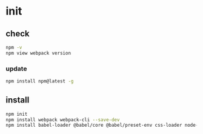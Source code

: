 # init

## check

```Bash
npm -v
npm view webpack version
```
### update

```Bash
npm install npm@latest -g
```

## install

```Bash
npm init
npm install webpack webpack-cli --save-dev
npm install babel-loader @babel/core @babel/preset-env css-loader node-sass sass-loader style-loader --save-dev
```
